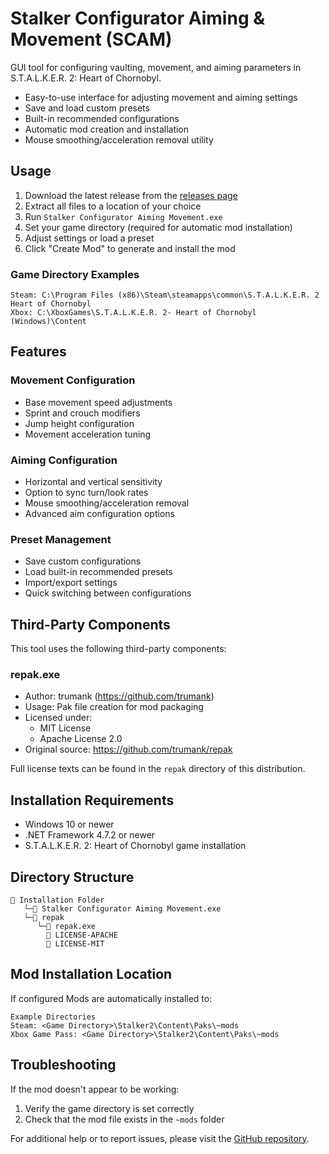 # Stalker Configurator Aiming & Movement (SCAM)

GUI tool for configuring vaulting, movement, and aiming parameters in S.T.A.L.K.E.R. 2: Heart of Chornobyl.

- Easy-to-use interface for adjusting movement and aiming settings
- Save and load custom presets
- Built-in recommended configurations
- Automatic mod creation and installation
- Mouse smoothing/acceleration removal utility

## Usage

1. Download the latest release from the [releases page](https://github.com/v3fish/SCAMStalkerConfigurator/releases)
2. Extract all files to a location of your choice
3. Run `Stalker Configurator Aiming Movement.exe`
4. Set your game directory (required for automatic mod installation)
5. Adjust settings or load a preset
6. Click "Create Mod" to generate and install the mod

### Game Directory Examples

```console
Steam: C:\Program Files (x86)\Steam\steamapps\common\S.T.A.L.K.E.R. 2 Heart of Chornobyl
Xbox: C:\XboxGames\S.T.A.L.K.E.R. 2- Heart of Chornobyl (Windows)\Content
```

## Features

### Movement Configuration
- Base movement speed adjustments
- Sprint and crouch modifiers
- Jump height configuration
- Movement acceleration tuning

### Aiming Configuration
- Horizontal and vertical sensitivity
- Option to sync turn/look rates
- Mouse smoothing/acceleration removal
- Advanced aim configuration options

### Preset Management
- Save custom configurations
- Load built-in recommended presets
- Import/export settings
- Quick switching between configurations

## Third-Party Components

This tool uses the following third-party components:

### repak.exe
- Author: trumank (https://github.com/trumank)
- Usage: Pak file creation for mod packaging
- Licensed under:
  - MIT License
  - Apache License 2.0
- Original source: https://github.com/trumank/repak

Full license texts can be found in the `repak` directory of this distribution.

## Installation Requirements

- Windows 10 or newer
- .NET Framework 4.7.2 or newer
- S.T.A.L.K.E.R. 2: Heart of Chornobyl game installation

## Directory Structure

```
📁 Installation Folder
   └─📄 Stalker Configurator Aiming Movement.exe
   └─📁 repak
      └─📄 repak.exe
        📄 LICENSE-APACHE
        📄 LICENSE-MIT
```

## Mod Installation Location

If configured Mods are automatically installed to:
```
Example Directories
Steam: <Game Directory>\Stalker2\Content\Paks\~mods
Xbox Game Pass: <Game Directory>\Stalker2\Content\Paks\~mods
```

## Troubleshooting

If the mod doesn't appear to be working:

1. Verify the game directory is set correctly
2. Check that the mod file exists in the `~mods` folder

For additional help or to report issues, please visit the [GitHub repository](https://github.com/v3fish/SCAMStalkerConfigurator).
